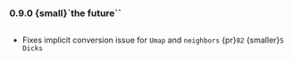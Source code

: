 ### 0.9.0 {small}`the future``

```{rubric} Bug fixes
```

* Fixes implicit conversion issue for `Umap` and `neighbors` {pr}`82` {smaller}`S Dicks`

